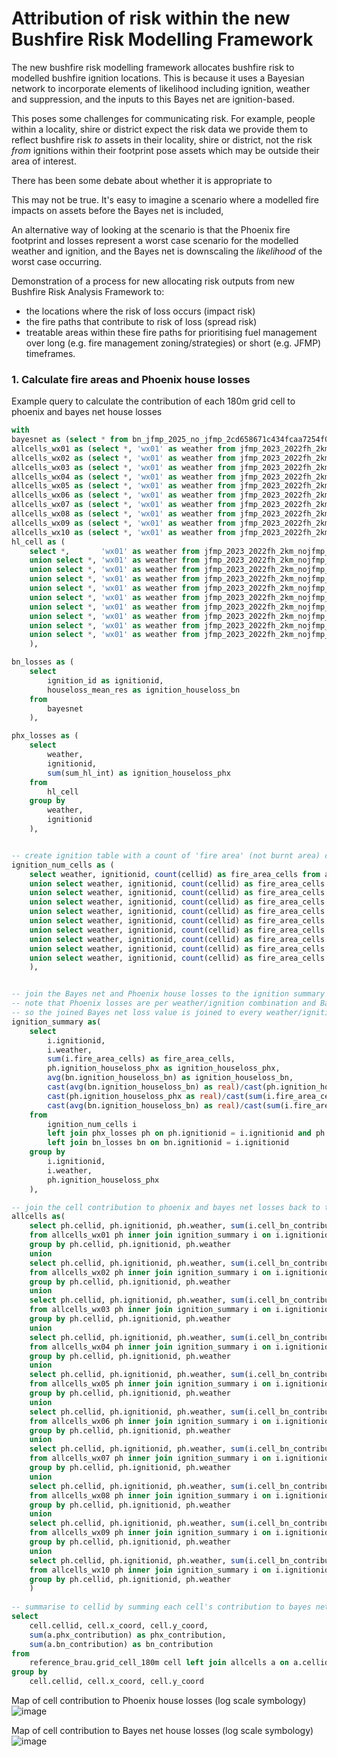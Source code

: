 # Attribution of risk within the new Bushfire Risk Modelling Framework

The new bushfire risk modelling framework allocates bushfire risk to modelled bushfire ignition locations. This is because it uses a Bayesian network to incorporate elements of likelihood including ignition, weather and suppression, and the inputs to this Bayes net are ignition-based.

This poses some challenges for communicating risk. For example, people within a locality, shire or district expect the risk data we provide them to reflect bushfire risk _to_ assets in their locality, shire or district, not the risk _from_ ignitions within their footprint pose assets which may be outside their area of interest.

There has been some debate about whether it is appropriate to 

This may not be true. It's easy to imagine a scenario where a modelled fire impacts on assets before the Bayes net is included, 

An alternative way of looking at the scenario is that the Phoenix fire footprint and losses represent a worst case scenario for the modelled weather and ignition, and the Bayes net is downscaling the _likelihood_ of the worst case occurring. 

Demonstration of a process for new allocating risk outputs from new Bushfire Risk Analysis Framework to:
* the locations where the risk of loss occurs (impact risk)
* the fire paths that contribute to risk of loss (spread risk)
* treatable areas within these fire paths for prioritising fuel management over long (e.g. fire management zoning/strategies) or short (e.g. JFMP) timeframes. 


### 1. Calculate fire areas and Phoenix house losses

Example query to calculate the contribution of each 180m grid cell to phoenix and bayes net house losses
```sql
with
bayesnet as (select * from bn_jfmp_2025_no_jfmp_2cd658671c434fcaa7254f0cfe3fc99d.bn_ignition_summary),
allcells_wx01 as (select *, 'wx01' as weather from jfmp_2023_2022fh_2km_nojfmp_v2_70deb0b6f5524cb98570dfdc875189eb1.cell where intensity > 0 or emberdensity > 0.5),
allcells_wx02 as (select *, 'wx01' as weather from jfmp_2023_2022fh_2km_nojfmp_v2_70deb0b6f5524cb98570dfdc875189eb2.cell where intensity > 0 or emberdensity > 0.5),
allcells_wx03 as (select *, 'wx01' as weather from jfmp_2023_2022fh_2km_nojfmp_v2_70deb0b6f5524cb98570dfdc875189eb3.cell where intensity > 0 or emberdensity > 0.5),
allcells_wx04 as (select *, 'wx01' as weather from jfmp_2023_2022fh_2km_nojfmp_v2_70deb0b6f5524cb98570dfdc875189eb4.cell where intensity > 0 or emberdensity > 0.5),
allcells_wx05 as (select *, 'wx01' as weather from jfmp_2023_2022fh_2km_nojfmp_v2_70deb0b6f5524cb98570dfdc875189eb5.cell where intensity > 0 or emberdensity > 0.5),
allcells_wx06 as (select *, 'wx01' as weather from jfmp_2023_2022fh_2km_nojfmp_v2_70deb0b6f5524cb98570dfdc875189eb6.cell where intensity > 0 or emberdensity > 0.5),
allcells_wx07 as (select *, 'wx01' as weather from jfmp_2023_2022fh_2km_nojfmp_v2_70deb0b6f5524cb98570dfdc875189eb7.cell where intensity > 0 or emberdensity > 0.5),
allcells_wx08 as (select *, 'wx01' as weather from jfmp_2023_2022fh_2km_nojfmp_v2_70deb0b6f5524cb98570dfdc875189eb8.cell where intensity > 0 or emberdensity > 0.5),
allcells_wx09 as (select *, 'wx01' as weather from jfmp_2023_2022fh_2km_nojfmp_v2_70deb0b6f5524cb98570dfdc875189eb9.cell where intensity > 0 or emberdensity > 0.5),
allcells_wx10 as (select *, 'wx01' as weather from jfmp_2023_2022fh_2km_nojfmp_v2_70deb0b6f5524cb98570dfdc875189eb10.cell where intensity > 0 or emberdensity > 0.5),
hl_cell as (
    select *,       'wx01' as weather from jfmp_2023_2022fh_2km_nojfmp_v2_70deb0b6f5524cb98570dfdc875189eb1.hl_cell where sum_hl_int > 0
    union select *, 'wx01' as weather from jfmp_2023_2022fh_2km_nojfmp_v2_70deb0b6f5524cb98570dfdc875189eb2.hl_cell where sum_hl_int > 0
    union select *, 'wx01' as weather from jfmp_2023_2022fh_2km_nojfmp_v2_70deb0b6f5524cb98570dfdc875189eb3.hl_cell where sum_hl_int > 0
    union select *, 'wx01' as weather from jfmp_2023_2022fh_2km_nojfmp_v2_70deb0b6f5524cb98570dfdc875189eb4.hl_cell where sum_hl_int > 0
    union select *, 'wx01' as weather from jfmp_2023_2022fh_2km_nojfmp_v2_70deb0b6f5524cb98570dfdc875189eb5.hl_cell where sum_hl_int > 0
    union select *, 'wx01' as weather from jfmp_2023_2022fh_2km_nojfmp_v2_70deb0b6f5524cb98570dfdc875189eb6.hl_cell where sum_hl_int > 0
    union select *, 'wx01' as weather from jfmp_2023_2022fh_2km_nojfmp_v2_70deb0b6f5524cb98570dfdc875189eb7.hl_cell where sum_hl_int > 0
    union select *, 'wx01' as weather from jfmp_2023_2022fh_2km_nojfmp_v2_70deb0b6f5524cb98570dfdc875189eb8.hl_cell where sum_hl_int > 0
    union select *, 'wx01' as weather from jfmp_2023_2022fh_2km_nojfmp_v2_70deb0b6f5524cb98570dfdc875189eb9.hl_cell where sum_hl_int > 0
    union select *, 'wx01' as weather from jfmp_2023_2022fh_2km_nojfmp_v2_70deb0b6f5524cb98570dfdc875189eb10.hl_cell where sum_hl_int > 0
    ),

bn_losses as (
    select
        ignition_id as ignitionid,
        houseloss_mean_res as ignition_houseloss_bn
    from
        bayesnet
    ),

phx_losses as (
    select
        weather,
        ignitionid,
        sum(sum_hl_int) as ignition_houseloss_phx
    from
        hl_cell
    group by
        weather,
        ignitionid
    ),


-- create ignition table with a count of 'fire area' (not burnt area) cells
ignition_num_cells as (
    select weather, ignitionid, count(cellid) as fire_area_cells from allcells_wx01 group by weather, ignitionid
    union select weather, ignitionid, count(cellid) as fire_area_cells from allcells_wx02 group by weather, ignitionid
    union select weather, ignitionid, count(cellid) as fire_area_cells from allcells_wx03 group by weather, ignitionid
    union select weather, ignitionid, count(cellid) as fire_area_cells from allcells_wx04 group by weather, ignitionid
    union select weather, ignitionid, count(cellid) as fire_area_cells from allcells_wx05 group by weather, ignitionid
    union select weather, ignitionid, count(cellid) as fire_area_cells from allcells_wx06 group by weather, ignitionid
    union select weather, ignitionid, count(cellid) as fire_area_cells from allcells_wx07 group by weather, ignitionid
    union select weather, ignitionid, count(cellid) as fire_area_cells from allcells_wx08 group by weather, ignitionid
    union select weather, ignitionid, count(cellid) as fire_area_cells from allcells_wx09 group by weather, ignitionid
    union select weather, ignitionid, count(cellid) as fire_area_cells from allcells_wx10 group by weather, ignitionid
    ),


-- join the Bayes net and Phoenix house losses to the ignition summary table and divide phoenix and bayes net losses among fire area cells 
-- note that Phoenix losses are per weather/ignition combination and Bayes net losses are per ignition (the BN combines weathers)
-- so the joined Bayes net loss value is joined to every weather/ignition combo then averaged to remove duplication 
ignition_summary as(
    select 
        i.ignitionid,
        i.weather,
        sum(i.fire_area_cells) as fire_area_cells,
        ph.ignition_houseloss_phx as ignition_houseloss_phx,
        avg(bn.ignition_houseloss_bn) as ignition_houseloss_bn,
        cast(avg(bn.ignition_houseloss_bn) as real)/cast(ph.ignition_houseloss_phx as real) as weight_bn,
        cast(ph.ignition_houseloss_phx as real)/cast(sum(i.fire_area_cells) as real) as cell_phx_contribution,
        cast(avg(bn.ignition_houseloss_bn) as real)/cast(sum(i.fire_area_cells) as real) as cell_bn_contribution
    from 
        ignition_num_cells i
        left join phx_losses ph on ph.ignitionid = i.ignitionid and ph.weather = i.weather
        left join bn_losses bn on bn.ignitionid = i.ignitionid
    group by
        i.ignitionid,
        i.weather,
        ph.ignition_houseloss_phx
    ),

-- join the cell contribution to phoenix and bayes net losses back to the allcells tables
allcells as(
    select ph.cellid, ph.ignitionid, ph.weather, sum(i.cell_bn_contribution) as bn_contribution, sum(i.cell_phx_contribution) as phx_contribution
    from allcells_wx01 ph inner join ignition_summary i on i.ignitionid = ph.ignitionid and i.weather = ph.weather
    group by ph.cellid, ph.ignitionid, ph.weather
    union
    select ph.cellid, ph.ignitionid, ph.weather, sum(i.cell_bn_contribution) as bn_contribution, sum(i.cell_phx_contribution) as phx_contribution
    from allcells_wx02 ph inner join ignition_summary i on i.ignitionid = ph.ignitionid and i.weather = ph.weather
    group by ph.cellid, ph.ignitionid, ph.weather
    union
    select ph.cellid, ph.ignitionid, ph.weather, sum(i.cell_bn_contribution) as bn_contribution, sum(i.cell_phx_contribution) as phx_contribution
    from allcells_wx03 ph inner join ignition_summary i on i.ignitionid = ph.ignitionid and i.weather = ph.weather
    group by ph.cellid, ph.ignitionid, ph.weather
    union
    select ph.cellid, ph.ignitionid, ph.weather, sum(i.cell_bn_contribution) as bn_contribution, sum(i.cell_phx_contribution) as phx_contribution
    from allcells_wx04 ph inner join ignition_summary i on i.ignitionid = ph.ignitionid and i.weather = ph.weather
    group by ph.cellid, ph.ignitionid, ph.weather
    union
    select ph.cellid, ph.ignitionid, ph.weather, sum(i.cell_bn_contribution) as bn_contribution, sum(i.cell_phx_contribution) as phx_contribution
    from allcells_wx05 ph inner join ignition_summary i on i.ignitionid = ph.ignitionid and i.weather = ph.weather
    group by ph.cellid, ph.ignitionid, ph.weather
    union
    select ph.cellid, ph.ignitionid, ph.weather, sum(i.cell_bn_contribution) as bn_contribution, sum(i.cell_phx_contribution) as phx_contribution
    from allcells_wx06 ph inner join ignition_summary i on i.ignitionid = ph.ignitionid and i.weather = ph.weather
    group by ph.cellid, ph.ignitionid, ph.weather
    union
    select ph.cellid, ph.ignitionid, ph.weather, sum(i.cell_bn_contribution) as bn_contribution, sum(i.cell_phx_contribution) as phx_contribution
    from allcells_wx07 ph inner join ignition_summary i on i.ignitionid = ph.ignitionid and i.weather = ph.weather
    group by ph.cellid, ph.ignitionid, ph.weather
    union
    select ph.cellid, ph.ignitionid, ph.weather, sum(i.cell_bn_contribution) as bn_contribution, sum(i.cell_phx_contribution) as phx_contribution
    from allcells_wx08 ph inner join ignition_summary i on i.ignitionid = ph.ignitionid and i.weather = ph.weather
    group by ph.cellid, ph.ignitionid, ph.weather
    union
    select ph.cellid, ph.ignitionid, ph.weather, sum(i.cell_bn_contribution) as bn_contribution, sum(i.cell_phx_contribution) as phx_contribution
    from allcells_wx09 ph inner join ignition_summary i on i.ignitionid = ph.ignitionid and i.weather = ph.weather
    group by ph.cellid, ph.ignitionid, ph.weather
    union
    select ph.cellid, ph.ignitionid, ph.weather, sum(i.cell_bn_contribution) as bn_contribution, sum(i.cell_phx_contribution) as phx_contribution
    from allcells_wx10 ph inner join ignition_summary i on i.ignitionid = ph.ignitionid and i.weather = ph.weather
    group by ph.cellid, ph.ignitionid, ph.weather
    )
    
-- summarise to cellid by summing each cell's contribution to bayes net and phoenix losses for all ignitions and weather scenarios
select 
    cell.cellid, cell.x_coord, cell.y_coord,
    sum(a.phx_contribution) as phx_contribution,
    sum(a.bn_contribution) as bn_contribution
from
    reference_brau.grid_cell_180m cell left join allcells a on a.cellid = cell.cellid
group by
    cell.cellid, cell.x_coord, cell.y_coord
```
Map of cell contribution to Phoenix house losses (log scale symbology)
![image](https://user-images.githubusercontent.com/100050237/231617783-5aad7885-f4b7-4fee-a0af-123148cebb77.png)

Map of cell contribution to Bayes net house losses (log scale symbology)
![image](https://user-images.githubusercontent.com/100050237/231618261-5aed7e5c-78a3-4f67-a6cd-2119e6e9f638.png)


